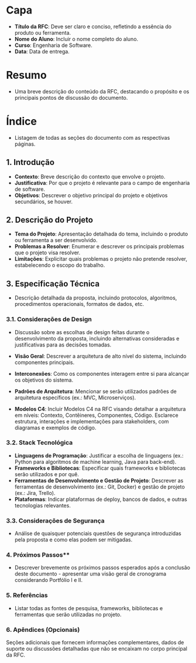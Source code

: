 # Capa

- **Título da RFC**: Deve ser claro e conciso, refletindo a essência do produto ou ferramenta.
- **Nome do Aluno**: Incluir o nome completo do aluno.
- **Curso**: Engenharia de Software.
- **Data**: Data de entrega.

# Resumo

- Uma breve descrição do conteúdo da RFC, destacando o propósito e os principais pontos de discussão do documento.

# Índice

- Listagem de todas as seções do documento com as respectivas páginas.


## 1. Introdução

- **Contexto**: Breve descrição do contexto que envolve o projeto.
- **Justificativa**: Por que o projeto é relevante para o campo de engenharia de software.
- **Objetivos**: Descrever o objetivo principal do projeto e objetivos secundários, se houver.

## 2. Descrição do Projeto

- **Tema do Projeto**: Apresentação detalhada do tema, incluindo o produto ou ferramenta a ser desenvolvido.
- **Problemas a Resolver**: Enumerar e descrever os principais problemas que o projeto visa resolver.
- **Limitações**: Explicitar quais problemas o projeto não pretende resolver, estabelecendo o escopo do trabalho.

## 3. Especificação Técnica

- Descrição detalhada da proposta, incluindo protocolos, algoritmos, procedimentos operacionais, formatos de dados, etc.

### 3.1. Considerações de Design

- Discussão sobre as escolhas de design feitas durante o desenvolvimento da proposta, incluindo alternativas consideradas e justificativas para as decisões tomadas.

- **Visão Geral**: Descrever a arquitetura de alto nível do sistema, incluindo componentes principais.
- **Interconexões**: Como os componentes interagem entre si para alcançar os objetivos do sistema.
- **Padrões de Arquitetura**: Mencionar se serão utilizados padrões de arquitetura específicos (ex.: MVC, Microserviços).
- **Modelos C4**: Incluir Modelos C4 na RFC visando detalhar a arquitetura em níveis: Contexto, Contêineres, Componentes, Código. Esclarece estrutura, interações e implementações para stakeholders, com diagramas e exemplos de código.

### 3.2. Stack Tecnológica

- **Linguagens de Programação**: Justificar a escolha de linguagens (ex.: Python para algoritmos de machine learning, Java para back-end).
- **Frameworks e Bibliotecas**: Especificar quais frameworks e bibliotecas serão utilizados e por quê.
- **Ferramentas de Desenvolvimento e Gestão de Projeto**: Descrever as ferramentas de desenvolvimento (ex.: Git, Docker) e gestão de projeto (ex.: Jira, Trello).
- **Plataformas**: Indicar plataformas de deploy, bancos de dados, e outras tecnologias relevantes.

### 3.3. Considerações de Segurança 
- Análise de quaisquer potenciais questões de segurança introduzidas pela proposta e como elas podem ser mitigadas.

### 4. Próximos Passos** 
- Descrever brevemente os próximos passos esperados após a conclusão deste documento - apresentar uma visão geral de cronograma considerando Portfólio I e II.

### 5. Referências
- Listar todas as fontes de pesquisa, frameworks, bibliotecas e ferramentas que serão utilizadas no projeto.

### 6. Apêndices (Opcionais)
Seções adicionais que fornecem informações complementares, dados de suporte ou discussões detalhadas que não se encaixam no corpo principal da RFC.
